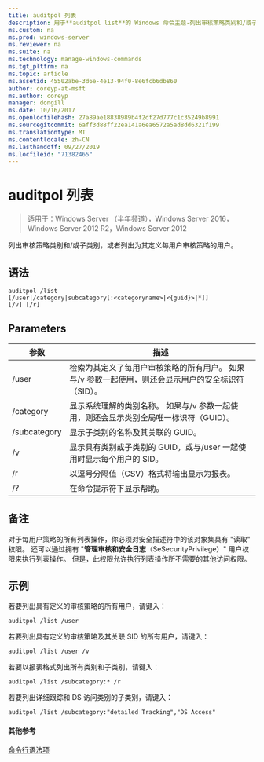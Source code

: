 ```yaml
---
title: auditpol 列表
description: 用于**auditpol list**的 Windows 命令主题-列出审核策略类别和/或子类别，或者列出为其定义了每用户审核策略的用户。
ms.custom: na
ms.prod: windows-server
ms.reviewer: na
ms.suite: na
ms.technology: manage-windows-commands
ms.tgt_pltfrm: na
ms.topic: article
ms.assetid: 45502abe-3d6e-4e13-94f0-8e6fcb6db860
author: coreyp-at-msft
ms.author: coreyp
manager: dongill
ms.date: 10/16/2017
ms.openlocfilehash: 27a89ae18838989b4f2df27d777c1c35249b8991
ms.sourcegitcommit: 6aff3d88ff22ea141a6ea6572a5ad8dd6321f199
ms.translationtype: MT
ms.contentlocale: zh-CN
ms.lasthandoff: 09/27/2019
ms.locfileid: "71382465"
---
```

# <a name="auditpol-list"></a>auditpol 列表

>适用于：Windows Server （半年频道），Windows Server 2016，Windows Server 2012 R2，Windows Server 2012

列出审核策略类别和/或子类别，或者列出为其定义每用户审核策略的用户。

## <a name="syntax"></a>语法
```
auditpol /list
[/user|/category|subcategory[:<categoryname>|<{guid}>|*]]
[/v] [/r]
```
## <a name="parameters"></a>Parameters
|参数|描述|
|-------|--------|
|/user|检索为其定义了每用户审核策略的所有用户。 如果与/v 参数一起使用，则还会显示用户的安全标识符（SID）。|
|/category|显示系统理解的类别名称。 如果与/v 参数一起使用，则还会显示类别全局唯一标识符（GUID）。|
|/subcategory|显示子类别的名称及其关联的 GUID。|
|/v|显示具有类别或子类别的 GUID，或与/user 一起使用时显示每个用户的 SID。|
|/r|以逗号分隔值（CSV）格式将输出显示为报表。|
|/?|在命令提示符下显示帮助。|
## <a name="remarks"></a>备注
对于每用户策略的所有列表操作，你必须对安全描述符中的该对象集具有 "读取" 权限。 还可以通过拥有 "**管理审核和安全日志**（SeSecurityPrivilege）" 用户权限来执行列表操作。 但是，此权限允许执行列表操作所不需要的其他访问权限。
## <a name="BKMK_examples"></a>示例
若要列出具有定义的审核策略的所有用户，请键入：
```
auditpol /list /user
```
若要列出具有定义的审核策略及其关联 SID 的所有用户，请键入：
```
auditpol /list /user /v
```
若要以报表格式列出所有类别和子类别，请键入：
```
auditpol /list /subcategory:* /r
```
若要列出详细跟踪和 DS 访问类别的子类别，请键入：
```
auditpol /list /subcategory:"detailed Tracking","DS Access"
```
#### <a name="additional-references"></a>其他参考
[命令行语法项](command-line-syntax-key.md)
